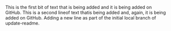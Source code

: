 This is the first bit of text that is being added and it is being added on GitHub. 
This is a second lineof text thatis being added and, again, it is being added on GitHub.
Adding a new line as part of the initial local branch of update-readme.
